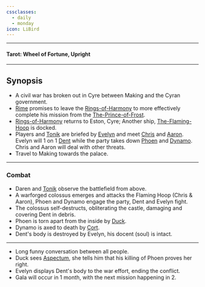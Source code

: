 ```yaml
---
cssclasses:
  - daily
  - monday
icon: LiBird
---
```

***
#### Tarot: Wheel of Fortune, Upright
***
## Synopsis
- A civil war has broken out in Cyre between Making and the Cyran government.
- [Rime](../../Characters/Rime.md) promises to leave the [Rings-of-Harmony](../../Groups/Rings-of-Harmony.md) to more effectively complete his mission from the [The-Prince-of-Frost](../../Characters/The-Prince-of-Frost.md).
- [Rings-of-Harmony](../../Groups/Rings-of-Harmony.md) returns to Eston, Cyre; Another ship, [The-Flaming-Hoop](../../../-Sacrosanct/The-Flaming-Hoop.md) is docked.
- Players and [Tonik](../../Characters/Tonik.md) are briefed by [Evelyn](../../../-Sacrosanct/Characters/Evelyn.md)  and meet [Chris](../../../-Sacrosanct/Characters/Chris.md) and [Aaron](../../../-Sacrosanct/Characters/Aaron.md). Evelyn will 1 on 1 [Dent](../../../-Sacrosanct/Characters/Dent.md) while the party takes down [Phoen](../../Characters/Phoen.md) and [Dynamo](../../Characters/Dynamo.md). Chris and Aaron will deal with other threats.
- Travel to Making towards the palace.
***
### Combat
- Daren and [Tonik](../../Characters/Tonik.md) observe the battlefield from above.
- A warforged colossus emerges and attacks the Flaming Hoop (Chris & Aaron), Phoen and Dynamo engage the party, Dent and Evelyn fight.
- The colossus self-destructs, obliterating the castle, damaging and covering Dent in debris.
- Phoen is torn apart from the inside by [Duck](../../Characters/-Player/Duck.md).
- Dynamo is axed to death by [Cort](../../Characters/-Player/Cort.md).
- Dent's body is destroyed by Evelyn, his docent (soul) is intact.
***
* Long funny conversation between all people.
* Duck sees [Aspectum](../../Characters/Aspectum.md), she tells him that his killing of Phoen proves her right.
* Evelyn displays Dent's body to the war effort, ending the conflict.
* Gala will occur in 1 month, with the next mission happening in 2.